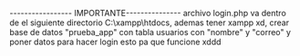 ----------------- IMPORTANTE---------------
archivo login.php va dentro de el siguiente directorio
C:\xampp\htdocs,
ademas tener xampp xd,
crear base de datos "prueba_app"
con tabla usuarios con "nombre" y "correo"
y poner datos para hacer login
esto pa que funcione xddd
